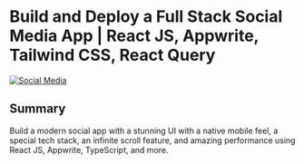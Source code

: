 # Build and Deploy a Full Stack Social Media App | React JS, Appwrite, Tailwind CSS, React Query

[![Social Media](https://i.ibb.co/k4BQtdP/Thumbnail.png)](https://youtu.be/_W3R2VwRyF4)

## Summary

Build a modern social app with a stunning UI with a native mobile feel, a special tech stack, an infinite scroll feature, and amazing performance using React JS, Appwrite, TypeScript, and more.
